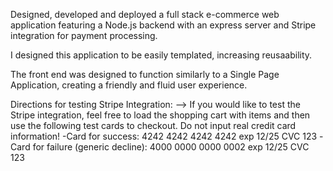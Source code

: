 
Designed, developed and deployed a full stack e-commerce web application featuring a Node.js backend with an express server and Stripe integration for payment processing.

I designed this application to be easily templated, increasing reusaability.

The front end was designed to function similarly to a Single Page Application, creating a friendly and fluid user experience.

Directions for testing Stripe Integration:
  --> If you would like to test the Stripe integration, feel free to load the shopping cart with items and then use the following test cards to checkout. Do not input real credit card information!
  -Card for success: 4242 4242 4242 4242 exp 12/25 CVC 123
  -Card for failure (generic decline): 4000 0000 0000 0002 exp 12/25 CVC 123
